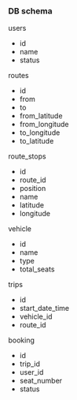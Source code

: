 ### DB schema

users
- id
- name
- status

routes
- id
- from
- to
- from_latitude
- from_longitude
- to_longitude
- to_latitude

route_stops
- id
- route_id
- position
- name
- latitude
- longitude


vehicle
- id
- name
- type
- total_seats


trips
- id
- start_date_time
- vehicle_id
- route_id


booking
- id
- trip_id
- user_id
- seat_number
- status






